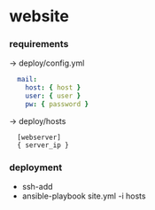 
website
=======

### requirements

-> deploy/config.yml
```yml
  mail:
    host: { host }
    user: { user }
    pw: { password }
```

-> deploy/hosts
```
  [webserver]
  { server_ip }
```

### deployment

* ssh-add
* ansible-playbook site.yml -i hosts
